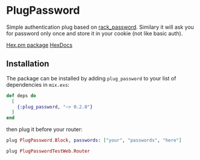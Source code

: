 # PlugPassword

Simple authentication plug based on [rack_password](https://github.com/netguru/rack_password).
Similary it will ask you for password only once and store it in your cookie (not like basic auth).

[Hex.pm package](https://hex.pm/packages/plug_password)
[HexDocs](https://hexdocs.pm/plug_password)

## Installation

The package can be installed by adding `plug_password` to your list of dependencies in `mix.exs`:

```elixir
def deps do
  [
    {:plug_password, "~> 0.2.0"}
  ]
end
```

then plug it before your router:

```elixir
plug PlugPassword.Block, passwords: ["your", "passwords", "here"]

plug PlugPasswordTestWeb.Router
```
